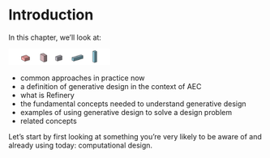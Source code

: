 # Introduction

In this chapter, we’ll look at:

<img src=".gitbook/assets/intro/intro.png" style="width:200px;"/>

* common approaches in practice now
* a definition of generative design in the context of AEC
* what is Refinery
* the fundamental concepts needed to understand generative design
* examples of using generative design to solve a design problem
* related concepts

Let’s start by first looking at something you’re very likely to be aware of and already using today: computational design.

